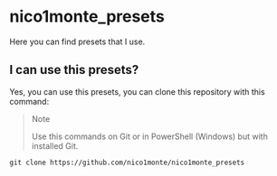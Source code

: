 # nico1monte_presets

Here you can find presets that I use.

## I can use this presets?
Yes, you can use this presets, you can clone this repository with this command:

>>[!NOTE]
>>Use this commands on Git or in PowerShell (Windows) but with installed Git.

```
git clone https://github.com/nico1monte/nico1monte_presets
```

